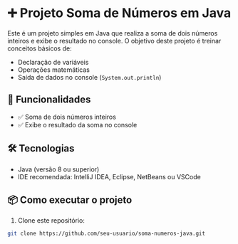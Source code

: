 # ➕ Projeto Soma de Números em Java

Este é um projeto simples em Java que realiza a soma de dois números inteiros e exibe o resultado no console. O objetivo deste projeto é treinar conceitos básicos de:

- Declaração de variáveis
- Operações matemáticas
- Saída de dados no console (`System.out.println`)

## 🚀 Funcionalidades

- ✅ Soma de dois números inteiros
- ✅ Exibe o resultado da soma no console

## 🛠️ Tecnologias

- Java (versão 8 ou superior)
- IDE recomendada: IntelliJ IDEA, Eclipse, NetBeans ou VSCode

## 📦 Como executar o projeto

1. Clone este repositório:

```bash
git clone https://github.com/seu-usuario/soma-numeros-java.git
